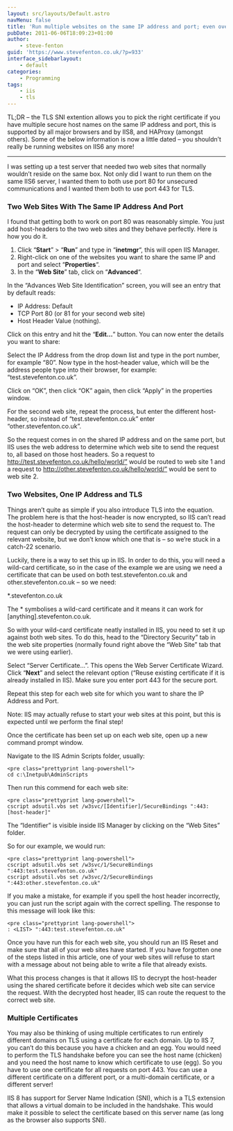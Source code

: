 ```yaml
---
layout: src/layouts/Default.astro
navMenu: false
title: 'Run multiple websites on the same IP address and port; even over SSL'
pubDate: 2011-06-06T18:09:23+01:00
author:
    - steve-fenton
guid: 'https://www.stevefenton.co.uk/?p=933'
interface_sidebarlayout:
    - default
categories:
    - Programming
tags:
    - iis
    - tls
---
```


TL;DR – the TLS SNI extention allows you to pick the right certificate if you have multiple secure host names on the same IP address and port, this is supported by all major browsers and by IIS8, and HAProxy (amongst others). Some of the below information is now a little dated – you shouldn’t really be running websites on IIS6 any more!

- - - - - -

I was setting up a test server that needed two web sites that normally wouldn’t reside on the same box. Not only did I want to run them on the same IIS6 server, I wanted them to both use port 80 for unsecured communications and I wanted them both to use port 443 for TLS.

### Two Web Sites With The Same IP Address And Port

I found that getting both to work on port 80 was reasonably simple. You just add host-headers to the two web sites and they behave perfectly. Here is how you do it.

1. Click “<span style="font-weight: bold;">Start</span>” &gt; “<span style="font-weight: bold;">Run</span>” and type in “<span style="font-weight: bold;">inetmgr</span>“, this will open IIS Manager.
2. Right-click on one of the websites you want to share the same IP and port and select “<span style="font-weight: bold;">Properties</span>“.
3. In the “<span style="font-weight: bold;">Web Site</span>” tab, click on “<span style="font-weight: bold;">Advanced</span>“.

In the “Advances Web Site Identification” screen, you will see an entry that by default reads:

- IP Address: Default
- TCP Port 80 (or 81 for your second web site)
- Host Header Value (nothing).

Click on this entry and hit the “<span style="font-weight: bold;">Edit…</span>” button. You can now enter the details you want to share:

Select the IP Address from the drop down list and type in the port number, for example “80”. Now type in the host-header value, which will be the address people type into their browser, for example: “test.stevefenton.co.uk”.

Click on “OK”, then click “OK” again, then click “Apply” in the properties window.

For the second web site, repeat the process, but enter the different host-header, so instead of “test.stevefenton.co.uk” enter “other.stevefenton.co.uk”.

So the request comes in on the shared IP address and on the same port, but IIS uses the web address to determine which web site to send the request to, all based on those host headers. So a request to http://test.stevefenton.co.uk/hello/world/” would be routed to web site 1 and a request to http://other.stevefenton.co.uk/hello/world/” would be sent to web site 2.

### Two Websites, One IP Address and TLS

Things aren’t quite as simple if you also introduce TLS into the equation. The problem here is that the host-header is now encrypted, so IIS can’t read the host-header to determine which web site to send the request to. The request can only be decrypted by using the certificate assigned to the relevant website, but we don’t know which one that is – so we’re stuck in a catch-22 scenario.

Luckily, there is a way to set this up in IIS. In order to do this, you will need a wild-card certificate, so in the case of the example we are using we need a certificate that can be used on both test.stevefenton.co.uk and other.stevefenton.co.uk – so we need:

\*.stevefenton.co.uk

The \* symbolises a wild-card certificate and it means it can work for \[anything\].stevefenton.co.uk.

So with your wild-card certificate neatly installed in IIS, you need to set it up against both web sites. To do this, head to the “Directory Security” tab in the web site properties (normally found right above the “Web Site” tab that we were using earlier).

Select “Server Certificate…”. This opens the Web Server Certificate Wizard. Click “<span style="font-weight: bold;">Next</span>” and select the relevant option (“Reuse existing certificate if it is already installed in IIS). Make sure you enter port 443 for the secure port.

Repeat this step for each web site for which you want to share the IP Address and Port.

Note: IIS may actually refuse to start your web sites at this point, but this is expected until we perform the final step!

Once the certificate has been set up on each web site, open up a new command prompt window.

Navigate to the IIS Admin Scripts folder, usually:

```
<pre class="prettyprint lang-powershell">
cd c:\Inetpub\AdminScripts
```

Then run this commend for each web site:

```
<pre class="prettyprint lang-powershell">
cscript adsutil.vbs set /w3svc/[Identifier]/SecureBindings ":443:[host-header]"
```

The “Identifier” is visible inside IIS Manager by clicking on the “Web Sites” folder.

So for our example, we would run:

```
<pre class="prettyprint lang-powershell">
cscript adsutil.vbs set /w3svc/1/SecureBindings ":443:test.stevefenton.co.uk"
cscript adsutil.vbs set /w3svc/2/SecureBindings ":443:other.stevefenton.co.uk"
```

If you make a mistake, for example if you spell the host header incorrectly, you can just run the script again with the correct spelling. The response to this message will look like this:

```
<pre class="prettyprint lang-powershell">
: <LIST> ":443:test.stevefenton.co.uk"
```

Once you have run this for each web site, you should run an IIS Reset and make sure that all of your web sites have started. If you have forgotten one of the steps listed in this article, one of your web sites will refuse to start with a message about not being able to write a file that already exists.

What this process changes is that it allows IIS to decrypt the host-header using the shared certificate before it decides which web site can service the request. With the decrypted host header, IIS can route the request to the correct web site.

### Multiple Certificates

You may also be thinking of using multiple certificates to run entirely different domains on TLS using a certificate for each domain. Up to IIS 7, you can’t do this because you have a chicken and an egg. You would need to perform the TLS handshake before you can see the host name (chicken) and you need the host name to know which certificate to use (egg). So you have to use one certificate for all requests on port 443. You can use a different certificate on a different port, or a multi-domain certificate, or a different server!

IIS 8 has support for Server Name Indication (SNI), which is a TLS extension that allows a virtual domain to be included in the handshake. This would make it possible to select the certificate based on this server name (as long as the browser also supports SNI).